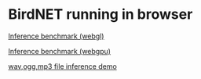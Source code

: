 # BirdNET running in browser

[Inference benchmark (webgl)](https://georg95.github.io/birdnet-web/test-chirpity.html?backend=webgl&fast_fft=on)

[Inference benchmark (webgpu)](https://georg95.github.io/birdnet-web/test-chirpity.html?backend=webgl&fast_fft=on)

[wav,ogg,mp3 file inference demo](https://georg95.github.io/birdnet-web/file-upload-demo.html)
